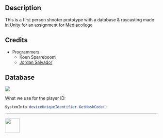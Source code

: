 ## Description

This is a first person shooter prototype with a database & raycasting made in <a href="https://unity3d.com/" target="_blank">Unity</a> for an assignment for <a href="https://ma-web.nl/" target="_blank">Mediacollege</a>

## Credits

* Programmers
  * Koen Sparreboom
  * <a href="https://github.com/23448">Jordan Salvador</a>

## Database

<img src="https://i.imgur.com/wPvg5Xg.png">

What we use for the player ID:
```csharp
SystemInfo.deviceUniqueIdentifier.GetHashCode()
```

---

<img src="https://www.ma-web.nl/static/vector/Logo_blok.svg" width="48">
